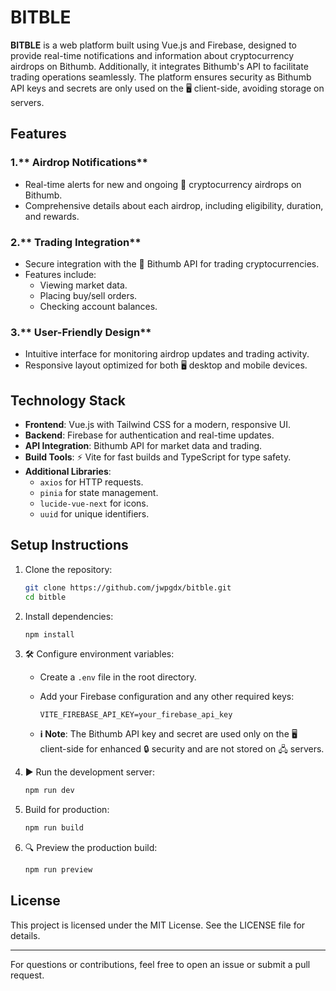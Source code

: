 # BITBLE

**BITBLE** is a web platform built using Vue.js and Firebase, designed to provide real-time notifications and information about cryptocurrency airdrops on Bithumb. Additionally, it integrates Bithumb's API to facilitate trading operations seamlessly. The platform ensures security as Bithumb API keys and secrets are only used on the 🖥️ client-side, avoiding storage on servers.

## Features

### 1.** Airdrop Notifications**
- Real-time alerts for new and ongoing 💸 cryptocurrency airdrops on Bithumb.
- Comprehensive details about each airdrop, including eligibility, duration, and rewards.

### 2.** Trading Integration**
- Secure integration with the 🏦 Bithumb API for trading cryptocurrencies.
- Features include:
  - Viewing market data.
  - Placing buy/sell orders.
  - Checking account balances.

### 3.** User-Friendly Design**
- Intuitive interface for monitoring airdrop updates and trading activity.
- Responsive layout optimized for both 🖥️ desktop and mobile devices.

## Technology Stack

- **Frontend**: Vue.js with Tailwind CSS for a modern, responsive UI.
- **Backend**: Firebase for authentication and real-time updates.
- **API Integration**: Bithumb API for market data and trading.
- **Build Tools**: ⚡ Vite for fast builds and TypeScript for type safety.
- **Additional Libraries**: 
  - `axios` for HTTP requests.
  - `pinia` for state management.
  - `lucide-vue-next` for icons.
  - `uuid` for unique identifiers.

## Setup Instructions

1. Clone the repository:
   ```bash
   git clone https://github.com/jwpgdx/bitble.git
   cd bitble
   ```

2. Install dependencies:
   ```bash
   npm install
   ```

3. 🛠️ Configure environment variables:
   - Create a `.env` file in the root directory.
   - Add your Firebase configuration and any other required keys:
     ```env
     VITE_FIREBASE_API_KEY=your_firebase_api_key
     ```

   - **ℹ️ Note**: The Bithumb API key and secret are used only on the 🖥️ client-side for enhanced 🔒 security and are not stored on 🖧 servers.

4. ▶️ Run the development server:
   ```bash
   npm run dev
   ```

5. Build for production:
   ```bash
   npm run build
   ```

6. 🔍 Preview the production build:
   ```bash
   npm run preview
   ```

## License

This project is licensed under the MIT License. See the LICENSE file for details.

---

For questions or contributions, feel free to open an issue or submit a pull request.

